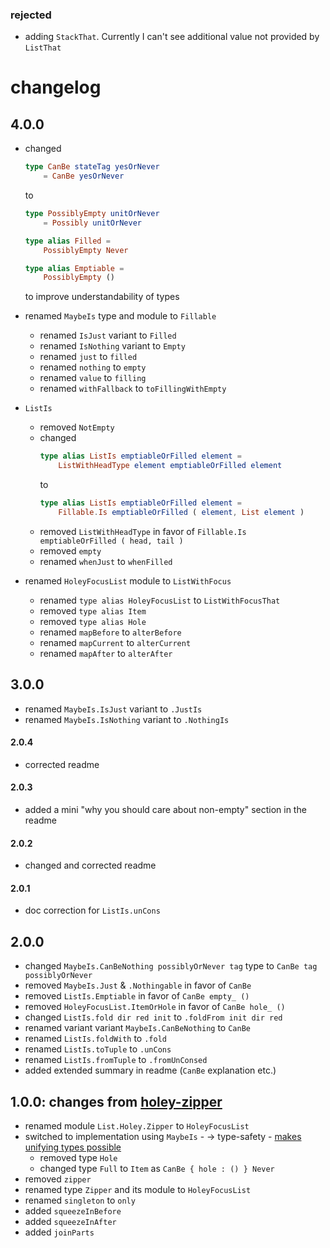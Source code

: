 ### rejected

  - adding `StackThat`. Currently I can't see additional value not provided by `ListThat`

# changelog

## 4.0.0

  - changed
    ```elm
    type CanBe stateTag yesOrNever
        = CanBe yesOrNever
    ```
    to
    ```elm
    type PossiblyEmpty unitOrNever
        = Possibly unitOrNever
    
    type alias Filled =
        PossiblyEmpty Never
    
    type alias Emptiable =
        PossiblyEmpty ()
    ```
    to improve understandability of types

  - renamed `MaybeIs` type and module to `Fillable`
      - renamed `IsJust` variant to `Filled`
      - renamed `IsNothing` variant to `Empty`
      - renamed `just` to `filled`
      - renamed `nothing` to `empty`
      - renamed `value` to `filling`
      - renamed `withFallback` to `toFillingWithEmpty`
  
  - `ListIs`
      - removed `NotEmpty`
      - changed
        ```elm
        type alias ListIs emptiableOrFilled element =
            ListWithHeadType element emptiableOrFilled element
        ```
        to
        ```elm
        type alias ListIs emptiableOrFilled element =
            Fillable.Is emptiableOrFilled ( element, List element )
        ```
      - removed `ListWithHeadType`
        in favor of `Fillable.Is emptiableOrFilled ( head, tail )`
      - removed `empty`
      - renamed `whenJust` to `whenFilled`
        
  - renamed `HoleyFocusList` module to `ListWithFocus`
      - renamed `type alias HoleyFocusList` to `ListWithFocusThat`
      - removed `type alias Item`
      - removed `type alias Hole`
      - renamed `mapBefore` to `alterBefore`
      - renamed `mapCurrent` to `alterCurrent`
      - renamed `mapAfter` to `alterAfter`

## 3.0.0

- renamed `MaybeIs.IsJust` variant to `.JustIs`
- renamed `MaybeIs.IsNothing` variant to `.NothingIs`

#### 2.0.4

- corrected readme

#### 2.0.3

- added a mini "why you should care about non-empty" section in the readme

#### 2.0.2

- changed and corrected readme

#### 2.0.1

- doc correction for `ListIs.unCons`

## 2.0.0

- changed `MaybeIs.CanBeNothing possiblyOrNever tag` type to `CanBe tag possiblyOrNever`
- removed `MaybeIs.Just` & `.Nothingable` in favor of `CanBe`
- removed `ListIs.Emptiable` in favor of `CanBe empty_ ()`
- removed `HoleyFocusList.ItemOrHole` in favor of `CanBe hole_ ()`
- changed `ListIs.fold dir red init` to `.foldFrom init dir red`
- renamed variant variant `MaybeIs.CanBeNothing` to `CanBe`
- renamed `ListIs.foldWith` to `.fold`
- renamed `ListIs.toTuple` to `.unCons`
- renamed `ListIs.fromTuple` to `.fromUnConsed`
- added extended summary in readme (`CanBe` explanation etc.)


## 1.0.0: changes from [holey-zipper](https://package.elm-lang.org/packages/zwilias/elm-holey-zipper/latest)

- renamed module `List.Holey.Zipper` to `HoleyFocusList`
- switched to implementation using `MaybeIs`
        - → type-safety
        - [makes unifying types possible](https://github.com/zwilias/elm-holey-zipper/issues/2)
    - removed type `Hole`
    - changed type `Full` to `Item` as `CanBe { hole : () } Never`
- removed `zipper`
- renamed type `Zipper` and its module to `HoleyFocusList`
- renamed `singleton` to `only`
- added `squeezeInBefore`
- added `squeezeInAfter`
- added `joinParts`
